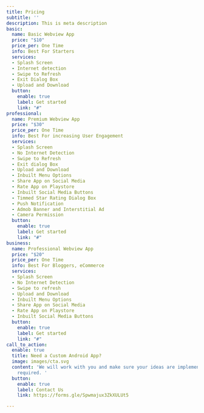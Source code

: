 ```yaml
---
title: Pricing
subtitle: ''
description: This is meta description
basic:
  name: Basic Webview App
  price: "$10"
  price_per: One Time
  info: Best For Starters
  services:
  - Splash Screen
  - Internet detection
  - Swipe to Refresh
  - Exit Dialog Box
  - Upload and Download
  button:
    enable: true
    label: Get started
    link: "#"
professional:
  name: Premium Webview App
  price: "$30"
  price_per: One Time
  info: Best For increasing User Engagement
  services:
  - Splash Screen
  - No Internet Detection
  - Swipe to Refresh
  - Exit dialog Box
  - Upload and Download
  - Inbuilt Menu Options
  - Share App on Social Media
  - Rate App on Playstore
  - Inbuilt Social Media Buttons
  - Timmed Star Rating Dialog Box
  - Push Notification
  - Admob Banner and Interstitial Ad
  - Camera Permission
  button:
    enable: true
    label: Get started
    link: "#"
business:
  name: Professional Webview App
  price: "$20"
  price_per: One Time
  info: Best For Bloggers, eCommerce
  services:
  - Splash Screen
  - No Internet Detection
  - Swipe to refresh
  - Upload and Download
  - Inbuilt Menu Options
  - Share App on Social Media
  - Rate App on Playstore
  - Inbuilt Social Media Buttons
  button:
    enable: true
    label: Get started
    link: "#"
call_to_action:
  enable: true
  title: Need a Custom Android App?
  image: images/cta.svg
  content: 'We will work with you and make sure your ideas are implemented as per
    required. '
  button:
    enable: true
    label: Contact Us
    link: https://forms.gle/Spwmajux3ZkXULUt5

---
```

